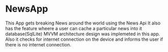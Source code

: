 # NewsApp
This App gets breaking News around the world using the News Api
It also has the feature wheere a user can cache a particular news into it database(SqlLite)
MVVM architecture design was implemeted in this app.
Also it checks for internet connection on the device and informs the user if there is no internet connection.
